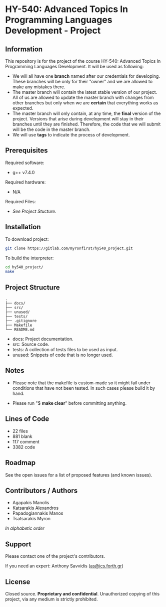 # HY-540: Advanced Topics In Programming Languages Development - Project

## Information

This repository is for the project of the course HY-540: Advanced Topics In Programming Languages Development. It will be used as following:

* We will all have one **branch** named after our credentials for developing. These branches will be only for their "owner" and we are allowed to make any mistakes there.
* The master branch will contain the latest stable version of our project. All of us are allowed to update the master branch with changes from other branches but only when we are **certain** that everything works as expected.
* The master branch will only contain, at any time, the **final** version of the project. Versions that arise during development will stay in their branches until they are finished. Therefore, the code that we will submit will be the code in the master branch.
* We will use **tags** to indicate the process of development.

## Prerequisites

Required software:

* g++ v7.4.0

Required hardware:

* N/A

Required Files:

* *See Project Stucture*.

## Installation

To download project:
```bash
git clone https://gitlab.com/myronfirst/hy540_project.git
```

To build the interpreter:
```bash
cd hy540_project/
make
```

## Project Structure
```
.
├── docs/
├── src/
├── unused/
├── tests/
├── .gitignore
├── Makefile
└── README.md
```

* docs: Project documentation.
* src: Source code.
* tests: A collection of tests files to be used as input.
* unused: Snippets of code that is no longer used.

## Notes

* Please note that the makefile is custom-made so it might fail under conditions that have not been tested. In such cases please build it by hand.

* Please run "$ **make clear**" before committing anything.

## Lines of Code

* 22 files
* 881 blank
* 117 comment
* 3382 code

## Roadmap
See the open issues for a list of proposed features (and known issues).

## Contributors / Authors

* Agapakis Manolis
* Katsarakis Alexandros
* Papadogiannakis Manos
* Tsatsarakis Myron

*In alphabetic order*

## Support

Please contact one of the project's contributors.

If you need an expert:
Anthony Savvidis (as@ics.forth.gr)

## License

Closed source. **Proprietary and confidential**.
Unauthorized copying of this project, via any medium is strictly prohibited.